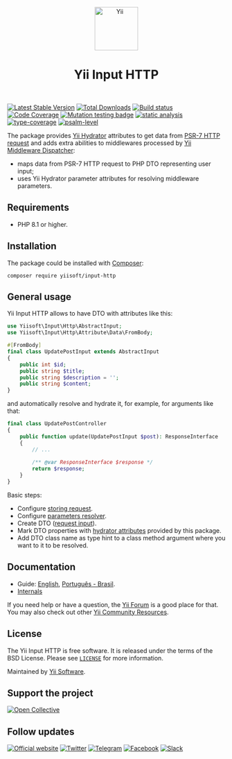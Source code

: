 <p align="center">
    <a href="https://github.com/yiisoft" target="_blank">
        <img src="https://yiisoft.github.io/docs/images/yii_logo.svg" height="100px" alt="Yii">
    </a>
    <h1 align="center">Yii Input HTTP</h1>
    <br>
</p>

[![Latest Stable Version](https://poser.pugx.org/yiisoft/input-http/v)](https://packagist.org/packages/yiisoft/input-http)
[![Total Downloads](https://poser.pugx.org/yiisoft/input-http/downloads)](https://packagist.org/packages/yiisoft/input-http)
[![Build status](https://github.com/yiisoft/input-http/actions/workflows/build.yml/badge.svg)](https://github.com/yiisoft/input-http/actions/workflows/build.yml)
[![Code Coverage](https://codecov.io/gh/yiisoft/input-http/branch/master/graph/badge.svg)](https://codecov.io/gh/yiisoft/input-http)
[![Mutation testing badge](https://img.shields.io/endpoint?style=flat&url=https%3A%2F%2Fbadge-api.stryker-mutator.io%2Fgithub.com%2Fyiisoft%2Finput-http%2Fmaster)](https://dashboard.stryker-mutator.io/reports/github.com/yiisoft/input-http/master)
[![static analysis](https://github.com/yiisoft/input-http/workflows/static%20analysis/badge.svg)](https://github.com/yiisoft/input-http/actions?query=workflow%3A%22static+analysis%22)
[![type-coverage](https://shepherd.dev/github/yiisoft/input-http/coverage.svg)](https://shepherd.dev/github/yiisoft/input-http)
[![psalm-level](https://shepherd.dev/github/yiisoft/input-http/level.svg)](https://shepherd.dev/github/yiisoft/input-http)

The package provides [Yii Hydrator](https://github.com/yiisoft/hydrator) attributes
to get data from [PSR-7 HTTP request](https://www.php-fig.org/psr/psr-7/) and adds extra abilities to middlewares
processed by [Yii Middleware Dispatcher](https://github.com/yiisoft/middleware-dispatcher):

- maps data from PSR-7 HTTP request to PHP DTO representing user input;
- uses Yii Hydrator parameter attributes for resolving middleware parameters.

## Requirements

- PHP 8.1 or higher.

## Installation

The package could be installed with [Composer](https://getcomposer.org):

```shell
composer require yiisoft/input-http
```

## General usage

Yii Input HTTP allows to have DTO with attributes like this:

```php
use Yiisoft\Input\Http\AbstractInput;
use Yiisoft\Input\Http\Attribute\Data\FromBody;

#[FromBody]
final class UpdatePostInput extends AbstractInput
{
    public int $id;
    public string $title;
    public string $description = '';
    public string $content;
}
```

and automatically resolve and hydrate it, for example, for arguments like that:

```php
final class UpdatePostController
{
    public function update(UpdatePostInput $post): ResponseInterface
    {
        // ...
        
        /** @var ResponseInterface $response */
        return $response;
    }
}
```

Basic steps:

- Configure [storing request](https://github.com/yiisoft/request-provider?tab=readme-ov-file#general-usage).
- Configure [parameters resolver](docs/guide/en/parameters-resolvers.md).
- Create DTO ([request input](docs/guide/en/request-input.md)).
- Mark DTO properties with [hydrator attributes](docs/guide/en/hydrator-attributes.md) provided by this package.
- Add DTO class name as type hint to a class method argument where you want to it to be resolved.

## Documentation

- Guide: [English](docs/guide/en/README.md), [Português - Brasil](docs/guide/pt-BR/README.md).
- [Internals](docs/internals.md)

If you need help or have a question, the [Yii Forum](https://forum.yiiframework.com/c/yii-3-0/63) is a good place for that.
You may also check out other [Yii Community Resources](https://www.yiiframework.com/community).

## License

The Yii Input HTTP is free software. It is released under the terms of the BSD License.
Please see [`LICENSE`](./LICENSE.md) for more information.

Maintained by [Yii Software](https://www.yiiframework.com/).

## Support the project

[![Open Collective](https://img.shields.io/badge/Open%20Collective-sponsor-7eadf1?logo=open%20collective&logoColor=7eadf1&labelColor=555555)](https://opencollective.com/yiisoft)

## Follow updates

[![Official website](https://img.shields.io/badge/Powered_by-Yii_Framework-green.svg?style=flat)](https://www.yiiframework.com/)
[![Twitter](https://img.shields.io/badge/twitter-follow-1DA1F2?logo=twitter&logoColor=1DA1F2&labelColor=555555?style=flat)](https://twitter.com/yiiframework)
[![Telegram](https://img.shields.io/badge/telegram-join-1DA1F2?style=flat&logo=telegram)](https://t.me/yii3en)
[![Facebook](https://img.shields.io/badge/facebook-join-1DA1F2?style=flat&logo=facebook&logoColor=ffffff)](https://www.facebook.com/groups/yiitalk)
[![Slack](https://img.shields.io/badge/slack-join-1DA1F2?style=flat&logo=slack)](https://yiiframework.com/go/slack)

